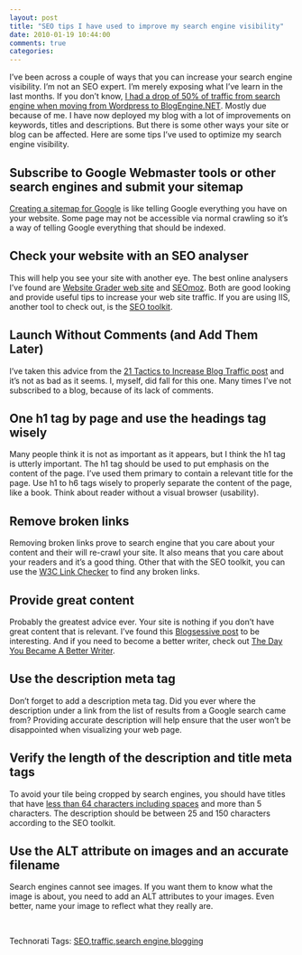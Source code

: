 ```yaml
---
layout: post
title: "SEO tips I have used to improve my search engine visibility"
date: 2010-01-19 10:44:00
comments: true
categories: 
---
```


<p>I&rsquo;ve been across a couple of ways that you can increase your search engine visibility. I&rsquo;m not an SEO expert. I&rsquo;m merely exposing what I&rsquo;ve learn in the last months. If you don&rsquo;t know, <a title="Blog post where I blogged about the transition" href="http://sebastienlachance.com/post/Another-Metablogging-post.aspx" target="_blank">I had a drop of 50% of traffic from search engine when moving from Wordpress to BlogEngine.NET</a>. Mostly due because of me. I have now deployed my blog with a lot of improvements on keywords, titles and descriptions. But there is some other ways your site or blog can be affected. Here are some tips I&rsquo;ve used to optimize my search engine visibility.</p>
<h2>Subscribe to Google Webmaster tools or other search engines and submit your sitemap</h2>
<p><a title="Creating and submitting Sitemaps" href="http://www.google.com/support/webmasters/bin/answer.py?hl=en&amp;answer=156184" target="_blank">Creating a sitemap for Google</a> is like telling Google everything you have on your website. Some page may not be accessible via normal crawling so it&rsquo;s a way of telling Google everything that should be indexed.</p>
<h2>Check your website with an SEO analyser</h2>
<p>This will help you see your site with another eye. The best online analysers I&rsquo;ve found are <a title="WebSite Grader Home Page" href="http://websitegrader.com/" target="_blank">Website Grader web site</a> and <a title="SEOmoz home page" href="http://www.seomoz.org/" target="_blank">SEOmoz</a>. Both are good looking and provide useful tips to increase your web site traffic. If you are using IIS, another tool to check out, is the <a title="Search Engine Optimization Toolkit Home Page" href="http://www.iis.net/expand/SEOToolkit" target="_blank">SEO toolkit</a>.</p>
<h2>Launch Without Comments (and Add Them Later)</h2>
<p>I&rsquo;ve taken this advice from the <a href="http://www.seomoz.org/blog/21-tactics-to-increase-blog-traffic" target="_blank">21 Tactics to Increase Blog Traffic post</a> and it&rsquo;s not as bad as it seems. I, myself, did fall for this one. Many times I&rsquo;ve not subscribed to a blog, because of its lack of comments.</p>
<h2>One h1 tag by page and use the headings tag wisely</h2>
<p>Many people think it is not as important as it appears, but I think the h1 tag is utterly important. The h1 tag should be used to put emphasis on the content of the page. I&rsquo;ve used them primary to contain a relevant title for the page. Use h1 to h6 tags wisely to properly separate the content of the page, like a book. Think about reader without a visual browser (usability).</p>
<h2>Remove broken links</h2>
<p>Removing broken links prove to search engine that you care about your content and their will re-crawl your site. It also means that you care about your readers and it&rsquo;s a good thing. Other that with the SEO toolkit, you can use the <a title="W3C Link Checker : Check links and anchors in Web pages or full Web sites" href="http://validator.w3.org/checklink" target="_blank">W3C Link Checker</a> to find any broken links.&nbsp;</p>
<h2>Provide great content</h2>
<p>Probably the greatest advice ever. Your site is nothing if you don&rsquo;t have great content that is relevant. I&rsquo;ve found this <a title="Blog SEO Tips: SEO-Friendly Content is the Key" href="http://blogsessive.com/blogging-tips/seo-friendly-content/" target="_blank">Blogsessive post</a> to be interesting. And if you need to become a better writer, check out <a title="The Day You Became A Better Writer from Scott Adams" href="http://dilbertblog.typepad.com/the_dilbert_blog/2007/06/the_day_you_bec.html" target="_blank">The Day You Became A Better Writer</a>.</p>
<h2>Use the description meta tag</h2>
<p>Don&rsquo;t forget to add a description meta tag. Did you ever where the description under a link from the list of results from a Google search came from? Providing accurate description will help ensure that the user won&rsquo;t be disappointed when visualizing your web page.</p>
<h2>Verify the length of the description and title meta tags</h2>
<p>To avoid your tile being cropped by search engines, you should have titles that have <a href="http://www.w3.org/Provider/Style/TITLE.html" target="_blank">less than 64 characters including spaces</a> and more than 5 characters. The description should be between 25 and 150 characters according to the SEO toolkit.</p>
<h2>Use the ALT attribute on images and an accurate filename</h2>
<p>Search engines cannot see images. If you want them to know what the image is about, you need to add an ALT attributes to your images. Even better, name your image to reflect what they really are.</p>
<p>&nbsp;</p>
<div id="scid:0767317B-992E-4b12-91E0-4F059A8CECA8:b63c07cc-db19-44ce-8067-c0e04f1f8287" class="wlWriterEditableSmartContent" style="padding-bottom: 0px; margin: 0px; padding-left: 0px; padding-right: 0px; display: inline; float: none; padding-top: 0px">Technorati Tags: <a rel="tag" href="http://technorati.com/tags/SEO">SEO</a>,<a rel="tag" href="http://technorati.com/tags/traffic">traffic</a>,<a rel="tag" href="http://technorati.com/tags/search+engine">search engine</a>,<a rel="tag" href="http://technorati.com/tags/blogging">blogging</a></div>